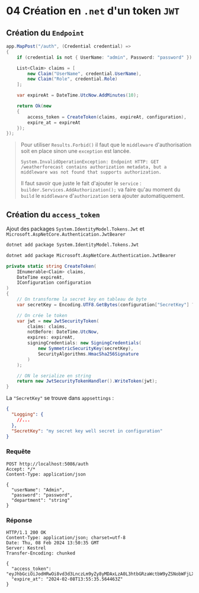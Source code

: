 # 04 Création en `.net` d'un token `JWT`



## Création du `Endpoint`

```cs
app.MapPost("/auth", (Credential credential) =>
{
    if (credential is not { UserName: "admin", Password: "password" }) return Forbid();

    List<Claim> claims = [
        new Claim("UserName", credential.UserName),
        new Claim("Role", credential.Role)
    ];

    var expireAt = DateTime.UtcNow.AddMinutes(10);

    return Ok(new
    {
        access_token = CreateToken(claims, expireAt, configuration),
        expire_at = expireAt
    });
});
```

> Pour utiliser `Results.Forbid()` il faut que le `middleware` d'authorisation soit en place sinon une `exception` est lancée.
>
> ```
> System.InvalidOperationException: Endpoint HTTP: GET /weatherforecast contains authorization metadata, but a middleware was not found that supports authorization.
> ```
>
> Il faut savoir que juste le fait d'ajouter le `service` : `builder.Services.AddAuthorization();` va faire qu'au moment du `build` le `middleware` d'`authorization` sera ajouter automatiquement.

## Création du `access_token`

Ajout des packages `System.IdentityModel.Tokens.Jwt` et `Microsoft.AspNetCore.Authentication.JwtBearer`

```bash
dotnet add package System.IdentityModel.Tokens.Jwt

dotnet add package Microsoft.AspNetCore.Authentication.JwtBearer
```



```cs
private static string CreateToken(
    IEnumerable<Claim> claims, 
    DateTime expireAt, 
    IConfiguration configuration
)
{
    // On transforme la secret key en tableau de byte
    var secretKey = Encoding.UTF8.GetBytes(configuration["SecretKey"] ?? "");

    // On crée le token
    var jwt = new JwtSecurityToken(
        claims: claims,
        notBefore: DateTime.UtcNow,
        expires: expireAt,
        signingCredentials: new SigningCredentials(
            new SymmetricSecurityKey(secretKey),
            SecurityAlgorithms.HmacSha256Signature
        )
    );

    // ON le serialize en string
    return new JwtSecurityTokenHandler().WriteToken(jwt);
}
```

La `"SecretKey"` se trouve dans `appsettings` :

```json
{
  "Logging": {
    //...
  },
  "SecretKey": "my secret key well secret in configuration"
}
```



### Requête

```http
POST http://localhost:5086/auth
Accept: */*
Content-Type: application/json

{
  "userName": "Admin",
  "password": "password",
  "department": "string"
}
```

### Réponse

```http
HTTP/1.1 200 OK
Content-Type: application/json; charset=utf-8
Date: Thu, 08 Feb 2024 13:50:35 GMT
Server: Kestrel
Transfer-Encoding: chunked

{
  "access_token": "eyJhbGciOiJodHRwOi8vd3d3LnczLm9yZy8yMDAxLzA0L3htbGRzaWctbW9yZSNobWFjLXNoYTI1NiIsInR5cCI6IkpXVCJ9.eyJodHRwOi8vc2NoZW1hcy54bWxzb2FwLm9yZy93cy8yMDA1LzA1L2lkZW50aXR5L2NsYWltcy9uYW1lIjoiYWRtaW4iLCJodHRwOi8vc2NoZW1hcy54bWxzb2FwLm9yZy93cy8yMDA1LzA1L2lkZW50aXR5L2NsYWltcy9lbWFpbGFkZHJlc3MiOiJhZG1pbkBnbWFpbC5jb20iLCJTdXBlciI6InRydWUiLCJEZXBhcnRtZW50Ijoic3RyaW5nIiwiRW1wbG95bWVudERhdGUiOiIyMDIzLTExLTA1IiwibmJmIjoxNzA3NDAwMjM1LCJleHAiOjE3MDc0MDA1MzV9.ffCFh6ymktHQ_lSeTCv2CgNNvejpeueoMBmELHJpvmg",
  "expire_at": "2024-02-08T13:55:35.564463Z"
}
```

